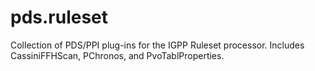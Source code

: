 pds.ruleset
======

Collection of PDS/PPI plug-ins for the IGPP Ruleset processor.
Includes CassiniFFHScan, PChronos,  and PvoTablProperties.